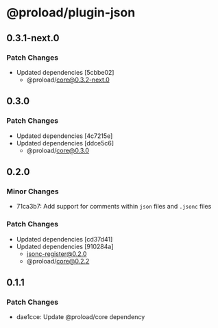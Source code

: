 # @proload/plugin-json

## 0.3.1-next.0

### Patch Changes

- Updated dependencies [5cbbe02]
  - @proload/core@0.3.2-next.0

## 0.3.0

### Patch Changes

- Updated dependencies [4c7215e]
- Updated dependencies [ddce5c6]
  - @proload/core@0.3.0

## 0.2.0

### Minor Changes

- 71ca3b7: Add support for comments within `json` files and `.jsonc` files

### Patch Changes

- Updated dependencies [cd37d41]
- Updated dependencies [910284a]
  - jsonc-register@0.2.0
  - @proload/core@0.2.2

## 0.1.1

### Patch Changes

- dae1cce: Update @proload/core dependency

